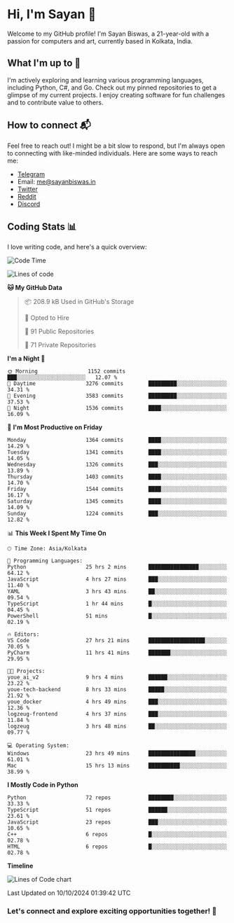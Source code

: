 # Hi, I'm Sayan 👋

Welcome to my GitHub profile! I'm Sayan Biswas, a 21-year-old with a passion for computers and art, currently based in Kolkata, India.

## What I'm up to 🚀

I'm actively exploring and learning various programming languages, including Python, C#, and Go. Check out my pinned repositories to get a glimpse of my current projects. I enjoy creating software for fun challenges and to contribute value to others.

## How to connect 📬

Feel free to reach out! I might be a bit slow to respond, but I'm always open to connecting with like-minded individuals. Here are some ways to reach me:

- [Telegram](https://t.me/dank_as_fuck)
- Email: [me@sayanbiswas.in](mailto:me@sayanbiswas.in)
- [Twitter](https://twitter.com/TheDankDel)
- [Reddit](https://www.reddit.com/user/dank_as_fuck_/)
- [Discord](https://discordapp.com/users/506536929152466945)

## Coding Stats 📊

I love writing code, and here's a quick overview:

<!--START_SECTION:waka-->
![Code Time](http://img.shields.io/badge/Code%20Time-1%2C861%20hrs%2043%20mins-blue)

![Lines of code](https://img.shields.io/badge/From%20Hello%20World%20I%27ve%20Written-6.2%20million%20lines%20of%20code-blue)

**🐱 My GitHub Data** 

> 📦 208.9 kB Used in GitHub's Storage 
 > 
> 💼 Opted to Hire
 > 
> 📜 91 Public Repositories 
 > 
> 🔑 71 Private Repositories 
 > 
**I'm a Night 🦉** 

```text
🌞 Morning                1152 commits        ███░░░░░░░░░░░░░░░░░░░░░░   12.07 % 
🌆 Daytime                3276 commits        █████████░░░░░░░░░░░░░░░░   34.31 % 
🌃 Evening                3583 commits        █████████░░░░░░░░░░░░░░░░   37.53 % 
🌙 Night                  1536 commits        ████░░░░░░░░░░░░░░░░░░░░░   16.09 % 
```
📅 **I'm Most Productive on Friday** 

```text
Monday                   1364 commits        ████░░░░░░░░░░░░░░░░░░░░░   14.29 % 
Tuesday                  1341 commits        ████░░░░░░░░░░░░░░░░░░░░░   14.05 % 
Wednesday                1326 commits        ███░░░░░░░░░░░░░░░░░░░░░░   13.89 % 
Thursday                 1403 commits        ████░░░░░░░░░░░░░░░░░░░░░   14.70 % 
Friday                   1544 commits        ████░░░░░░░░░░░░░░░░░░░░░   16.17 % 
Saturday                 1345 commits        ████░░░░░░░░░░░░░░░░░░░░░   14.09 % 
Sunday                   1224 commits        ███░░░░░░░░░░░░░░░░░░░░░░   12.82 % 
```


📊 **This Week I Spent My Time On** 

```text
🕑︎ Time Zone: Asia/Kolkata

💬 Programming Languages: 
Python                   25 hrs 2 mins       ████████████████░░░░░░░░░   64.12 % 
JavaScript               4 hrs 27 mins       ███░░░░░░░░░░░░░░░░░░░░░░   11.40 % 
YAML                     3 hrs 43 mins       ██░░░░░░░░░░░░░░░░░░░░░░░   09.54 % 
TypeScript               1 hr 44 mins        █░░░░░░░░░░░░░░░░░░░░░░░░   04.45 % 
PowerShell               51 mins             █░░░░░░░░░░░░░░░░░░░░░░░░   02.19 % 

🔥 Editors: 
VS Code                  27 hrs 21 mins      ██████████████████░░░░░░░   70.05 % 
PyCharm                  11 hrs 41 mins      ███████░░░░░░░░░░░░░░░░░░   29.95 % 

🐱‍💻 Projects: 
youe_ai_v2               9 hrs 4 mins        ██████░░░░░░░░░░░░░░░░░░░   23.22 % 
youe-tech-backend        8 hrs 33 mins       █████░░░░░░░░░░░░░░░░░░░░   21.92 % 
youe_docker              4 hrs 49 mins       ███░░░░░░░░░░░░░░░░░░░░░░   12.36 % 
logzeug-frontend         4 hrs 37 mins       ███░░░░░░░░░░░░░░░░░░░░░░   11.84 % 
logzeug                  3 hrs 48 mins       ██░░░░░░░░░░░░░░░░░░░░░░░   09.77 % 

💻 Operating System: 
Windows                  23 hrs 49 mins      ███████████████░░░░░░░░░░   61.01 % 
Mac                      15 hrs 13 mins      ██████████░░░░░░░░░░░░░░░   38.99 % 
```

**I Mostly Code in Python** 

```text
Python                   72 repos            ████████░░░░░░░░░░░░░░░░░   33.33 % 
TypeScript               51 repos            ██████░░░░░░░░░░░░░░░░░░░   23.61 % 
JavaScript               23 repos            ███░░░░░░░░░░░░░░░░░░░░░░   10.65 % 
C++                      6 repos             █░░░░░░░░░░░░░░░░░░░░░░░░   02.78 % 
HTML                     6 repos             █░░░░░░░░░░░░░░░░░░░░░░░░   02.78 % 
```



**Timeline**

![Lines of Code chart](https://raw.githubusercontent.com/Dank-del/Dank-del/main/assets/bar_graph.png)


 Last Updated on 10/10/2024 01:39:42 UTC
<!--END_SECTION:waka-->

### Let's connect and explore exciting opportunities together! 🚀
